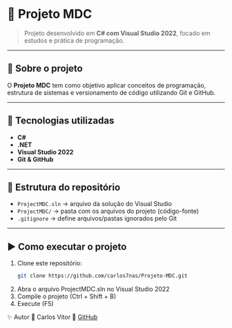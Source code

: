 # 🔢 Projeto MDC
> Projeto desenvolvido em **C# com Visual Studio 2022**, focado em estudos e prática de programação.  

---

## 📖 Sobre o projeto  
O **Projeto MDC** tem como objetivo aplicar conceitos de programação, estrutura de sistemas e versionamento de código utilizando Git e GitHub.  

---

## 🚀 Tecnologias utilizadas  
- **C#**  
- **.NET**  
- **Visual Studio 2022**  
- **Git & GitHub**  

---

## 📂 Estrutura do repositório  
- `ProjectMDC.sln` → arquivo da solução do Visual Studio  
- `ProjectMDC/` → pasta com os arquivos do projeto (código-fonte)  
- `.gitignore` → define arquivos/pastas ignorados pelo Git  

---

## ▶️ Como executar o projeto  
1. Clone este repositório:  
   ```bash
   git clone https://github.com/carlos7nas/Projeto-MDC.git
2. Abra o arquivo ProjectMDC.sln no Visual Studio 2022
3. Compile o projeto (Ctrl + Shift + B)
4. Execute (F5)

✨ Autor
👤 Carlos Vitor
🔗 [GitHub](https://github.com/carlos7nas)
